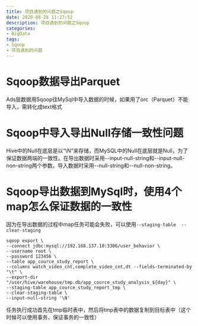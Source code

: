 ```yaml
---
title: 项目遇到的问题之Sqoop
date: 2020-08-28 11:27:52
description: 项目遇到的问题之Sqoop
categories:
- BigData
tags:
- Sqoop
- 项目遇到的问题
---
```

#   Sqoop数据导出Parquet
Ads层数据用Sqoop往MySql中导入数据的时候，如果用了orc（Parquet）不能导入，需转化成text格式

#   Sqoop中导入导出Null存储一致性问题
Hive中的Null在底层是以“\N”来存储，而MySQL中的Null在底层就是Null，为了保证数据两端的一致性。在导出数据时采用--input-null-string和--input-null-non-string两个参数。导入数据时采用--null-string和--null-non-string。

#   Sqoop导出数据到MySql时，使用4个map怎么保证数据的一致性
因为在导出数据的过程中map任务可能会失败，可以使用`--staging-table  --clear-staging`
```
sqoop export \
--connect jdbc:mysql://192.168.137.10:3306/user_behavior \
--username root \
--password 123456 \
--table app_cource_study_report \
--columns watch_video_cnt,complete_video_cnt,dt --fields-terminated-by "\t" \
--export-dir "/user/hive/warehouse/tmp.db/app_cource_study_analysis_${day}" \
--staging-table app_cource_study_report_tmp \
--clear-staging-table \
--input-null-string '\N'
```
任务执行成功首先在tmp临时表中，然后将tmp表中的数据复制到目标表中（这个时候可以使用事务，保证事务的一致性）
